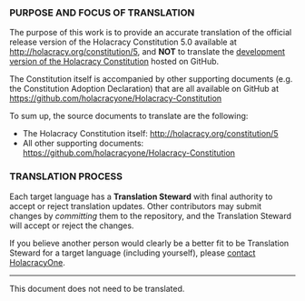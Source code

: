 ### PURPOSE AND FOCUS OF TRANSLATION
The purpose of this work is to provide an accurate translation of the official release version of the Holacracy Constitution 5.0 available at http://holacracy.org/constitution/5, and **NOT** to translate the <a href="https://github.com/holacracyone/Holacracy-Constitution/blob/master/Holacracy-Constitution.md">development version of the Holacracy Constitution</a> hosted on GitHub.

The Constitution itself is accompanied by other supporting documents (e.g. the Constitution Adoption Declaration) that are all available on GitHub at https://github.com/holacracyone/Holacracy-Constitution

To sum up, the source documents to translate are the following:
* The Holacracy Constitution itself: http://holacracy.org/constitution/5
* All other supporting documents: https://github.com/holacracyone/Holacracy-Constitution

### TRANSLATION PROCESS
Each target language has a **Translation Steward** with final authority to accept or reject translation updates. Other contributors may submit changes by *committing* them to the repository, and the Translation Steward will accept or reject the changes.

If you believe another person would clearly be a better fit to be Translation Steward for a target language (including yourself), please <a href="http://holacracy.org/contact" target="_blank">contact HolacracyOne</a>.

--------
This document does not need to be translated.

